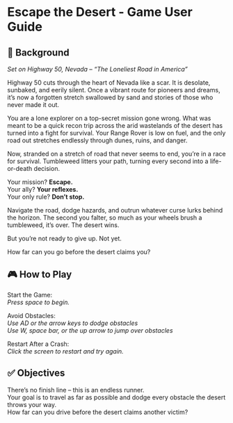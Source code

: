 # Escape the Desert - Game User Guide
## 🧭 Background
*Set on Highway 50, Nevada – “The Loneliest Road in America”*

Highway 50 cuts through the heart of Nevada like a scar. It is desolate, sunbaked, and eerily silent. Once a vibrant route for pioneers and dreams, it’s now a forgotten stretch swallowed by sand and stories of those who never made it out.

You are a lone explorer on a top-secret mission gone wrong. What was meant to be a quick recon trip across the arid wastelands of the desert has turned into a fight for survival. Your Range Rover is low on fuel, and the only road out stretches endlessly through dunes, ruins, and danger.

Now, stranded on a stretch of road that never seems to end, you’re in a race for survival. Tumbleweed litters your path, turning every second into a life-or-death decision.

Your mission? **Escape.**  
Your ally? **Your reflexes.**  
Your only rule? **Don’t stop.**

Navigate the road, dodge hazards, and outrun whatever curse lurks behind the horizon. The second you falter, so much as your wheels brush a tumbleweed, it’s over. The desert wins.

But you’re not ready to give up. Not yet.

How far can you go before the desert claims you?  

## 🎮 How to Play
Start the Game:  
*Press space to begin.*

Avoid Obstacles:  
*Use AD or the arrow keys to dodge obstacles*  
*Use W, space bar, or the up arrow to jump over obstacles*  

Restart After a Crash:  
*Click the screen to restart and try again.*

## ✅ Objectives
There’s no finish line – this is an endless runner.  
Your goal is to travel as far as possible and dodge every obstacle the desert throws your way.  
How far can you drive before the desert claims another victim?  
